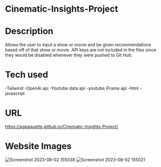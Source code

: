 # Cinematic-Insights-Project

# Description
Allows the user to input a show or movie and be given recommendations based off of that show or movie. API keys are not included in the files since they would be disabled whenever they were pushed to Git Hub.

# Tech used
-Tailwind
-OpenAi api
-Youtube data api
-youtube iFrame api
-html
-javascript

# URL
https://agpaquette.github.io/Cinematic-Insights-Project/

# Website Images
![Screenshot 2023-08-02 155038](https://github.com/AGPaquette/Cinematic-Insights-Project/assets/131227245/d9f55584-e3e7-4e0c-9d20-74791f568076)
![Screenshot 2023-08-02 155021](https://github.com/AGPaquette/Cinematic-Insights-Project/assets/131227245/2a352f9a-47af-4395-bda6-46616524e7fd)
